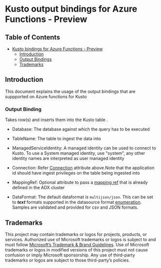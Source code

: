 # **Kusto output bindings for Azure Functions - Preview**

## **Table of Contents**
- [Kusto bindings for Azure Functions - Preview](#kusto-output-bindings-for-azure-functions---preview)
  - [Introduction](#introduction)
  - [Output Bindings](#output-binding)
  - [Trademarks](#trademarks)


## **Introduction**

This document explains the usage of the output bindings that are suppported on  Azure functions for Kusto


### **Output Binding**
 
Takes row(s) and inserts them into the Kusto table .

- Database: The database against which the query has to be executed

- TableName: The table to ingest the data into

- ManagedServiceIdentity: A managed identity can be used to connect to Kusto. To use a System managed identity, use "system", any other identity names are interpreted as user managed identity

- Connection: Refer [Connection](#input-binding) attribute above.Note that the application id should have ingest privileges on the table being ingested into

- MappingRef: Optional attribute to pass a [mapping ref](https://learn.microsoft.com/en-us/azure/data-explorer/kusto/management/create-ingestion-mapping-command) that is already defined in the ADX cluster

- DataFormat: The default dataformat is `multijson/json`. This can be set to _**text**_ formats supported in the datasource format [enumeration](https://learn.microsoft.com/en-us/azure/data-explorer/kusto/api/netfx/kusto-ingest-client-reference#enum-datasourceformat). Samples are validated and provided for csv and JSON formats.


## Trademarks

This project may contain trademarks or logos for projects, products, or services. Authorized use of Microsoft trademarks or logos is subject to and must follow [Microsoft’s Trademark & Brand Guidelines](https://www.microsoft.com/legal/intellectualproperty/trademarks/usage/general). Use of Microsoft trademarks or logos in modified versions of this project must not cause confusion or imply Microsoft sponsorship. Any use of third-party trademarks or logos are subject to those third-party’s policies.
